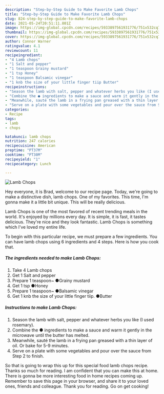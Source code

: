 ```yaml
---
description: "Step-by-Step Guide to Make Favorite Lamb Chops"
title: "Step-by-Step Guide to Make Favorite Lamb Chops"
slug: 824-step-by-step-guide-to-make-favorite-lamb-chops
date: 2021-05-24T20:51:11.801Z
image: https://img-global.cpcdn.com/recipes/5933897561931776/751x532cq70/lamb-chops-recipe-main-photo.jpg
thumbnail: https://img-global.cpcdn.com/recipes/5933897561931776/751x532cq70/lamb-chops-recipe-main-photo.jpg
cover: https://img-global.cpcdn.com/recipes/5933897561931776/751x532cq70/lamb-chops-recipe-main-photo.jpg
author: Connor Warner
ratingvalue: 4.1
reviewcount: 11
recipeingredient:
- "4 Lamb chops"
- "1 Salt and pepper"
- "1 teaspoon Grainy mustard"
- "1 tsp Honey"
- "1 teaspoon Balsamic vinegar"
- "1 knb the size of your little finger tiip Butter"
recipeinstructions:
- "Season the lamb with salt, pepper and whatever herbs you like (I used rosemary)."
- "Combine the ● ingredients to make a sauce and warm it gently in the microwave until the butter has melted."
- "Meanwhile, sauté the lamb in a frying pan greased with a thin layer of oil. Or bake for 5-9 minutes."
- "Serve on a plate with some vegetables and pour over the sauce from Step 2 to finish."
categories:
- Recipe
tags:
- lamb
- chops

katakunci: lamb chops 
nutrition: 247 calories
recipecuisine: American
preptime: "PT37M"
cooktime: "PT30M"
recipeyield: "1"
recipecategory: Lunch

---
```



![Lamb Chops](https://img-global.cpcdn.com/recipes/5933897561931776/751x532cq70/lamb-chops-recipe-main-photo.jpg)

Hey everyone, it is Brad, welcome to our recipe page. Today, we're going to make a distinctive dish, lamb chops. One of my favorites. This time, I'm gonna make it a little bit unique. This will be really delicious.



Lamb Chops is one of the most favored of recent trending meals in the world. It's enjoyed by millions every day. It is simple, it is fast, it tastes delicious. They're nice and they look fantastic. Lamb Chops is something which I've loved my entire life.


To begin with this particular recipe, we must prepare a few ingredients. You can have lamb chops using 6 ingredients and 4 steps. Here is how you cook that.

<!--inarticleads1-->

##### The ingredients needed to make Lamb Chops:

1. Take 4 Lamb chops
1. Get 1 Salt and pepper
1. Prepare 1 teaspoon~ ●Grainy mustard
1. Get 1 tsp ●Honey
1. Prepare 1 teaspoon~ ●Balsamic vinegar
1. Get 1 knb the size of your little finger tiip. ●Butter




<!--inarticleads2-->

##### Instructions to make Lamb Chops:

1. Season the lamb with salt, pepper and whatever herbs you like (I used rosemary).
1. Combine the ● ingredients to make a sauce and warm it gently in the microwave until the butter has melted.
1. Meanwhile, sauté the lamb in a frying pan greased with a thin layer of oil. Or bake for 5-9 minutes.
1. Serve on a plate with some vegetables and pour over the sauce from Step 2 to finish.




So that is going to wrap this up for this special food lamb chops recipe. Thanks so much for reading. I am confident that you can make this at home. There is gonna be more interesting food in home recipes coming up. Remember to save this page in your browser, and share it to your loved ones, friends and colleague. Thank you for reading. Go on get cooking!
